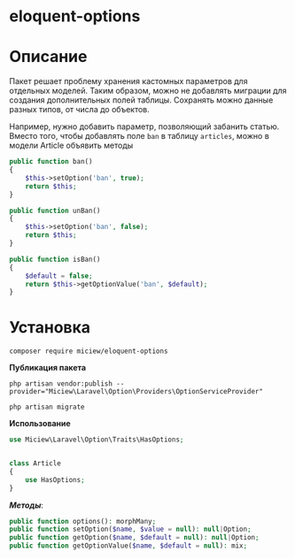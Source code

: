 # eloquent-options

# Описание

Пакет решает проблему хранения кастомных параметров для отдельных моделей. Таким образом, можно не добавлять миграции для создания дополнительных полей таблицы.
Сохранять можно данные разных типов, от числа до объектов.

Например, нужно добавить параметр, позволяющий забанить статью.
Вместо того, чтобы добавлять поле `ban` в таблицу `articles`, можно
в модели Article объявить методы

```php
public function ban()
{
    $this->setOption('ban', true);
    return $this;
}

public function unBan()
{
    $this->setOption('ban', false);
    return $this;
}

public function isBan()
{
    $default = false;
    return $this->getOptionValue('ban', $default);
}
```


# Установка

```
composer require miciew/eloquent-options
```

**Публикация пакета**

```
php artisan vendor:publish --provider="Miciew\Laravel\Option\Providers\OptionServiceProvider"
```

```
php artisan migrate
```

**Использование**


```php
use Miciew\Laravel\Option\Traits\HasOptions;


class Article
{
    use HasOptions;
}
```

***Методы***:

```php
public function options(): morphMany;
public function setOption($name, $value = null): null|Option;
public function getOption($name, $default = null): null|Option;
public function getOptionValue($name, $default = null): mix;

```